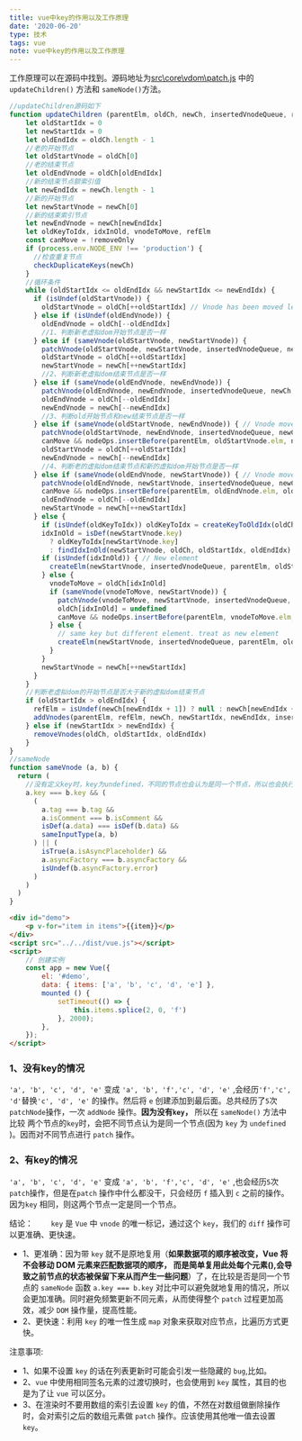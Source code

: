 ```yaml
---
title: vue中key的作用以及工作原理
date: '2020-06-20'
type: 技术
tags: vue
note: vue中key的作用以及工作原理
---
```



工作原理可以在源码中找到。源码地址为[src\core\vdom\patch.js](https://github.com/vuejs/vue/blob/dev/src/core/vdom/patch.js) 中的 `updateChildren()` 方法和 `sameNode()`方法。
```js
//updateChildren源码如下
function updateChildren (parentElm, oldCh, newCh, insertedVnodeQueue, removeOnly) {
    let oldStartIdx = 0
    let newStartIdx = 0
    let oldEndIdx = oldCh.length - 1
    //老的开始节点
    let oldStartVnode = oldCh[0]
    //老的结束节点
    let oldEndVnode = oldCh[oldEndIdx]
    //新的结束节点额索引值
    let newEndIdx = newCh.length - 1
    //新的开始节点
    let newStartVnode = newCh[0]
    //新的结束索引节点
    let newEndVnode = newCh[newEndIdx]
    let oldKeyToIdx, idxInOld, vnodeToMove, refElm
    const canMove = !removeOnly
    if (process.env.NODE_ENV !== 'production') {
      //检查重复节点
      checkDuplicateKeys(newCh)
    }
    //循环条件
    while (oldStartIdx <= oldEndIdx && newStartIdx <= newEndIdx) {
      if (isUndef(oldStartVnode)) {
        oldStartVnode = oldCh[++oldStartIdx] // Vnode has been moved left
      } else if (isUndef(oldEndVnode)) {
        oldEndVnode = oldCh[--oldEndIdx]
        //1、判断新老虚拟dom开始节点是否一样
      } else if (sameVnode(oldStartVnode, newStartVnode)) {
        patchVnode(oldStartVnode, newStartVnode, insertedVnodeQueue, newCh, newStartIdx)
        oldStartVnode = oldCh[++oldStartIdx]
        newStartVnode = newCh[++newStartIdx]
        //2、判断新老虚拟dom结束节点是否一样
      } else if (sameVnode(oldEndVnode, newEndVnode)) {
        patchVnode(oldEndVnode, newEndVnode, insertedVnodeQueue, newCh, newEndIdx)
        oldEndVnode = oldCh[--oldEndIdx]
        newEndVnode = newCh[--newEndIdx]
        //3、判断old开始节点和new结束节点是否一样
      } else if (sameVnode(oldStartVnode, newEndVnode)) { // Vnode moved right
        patchVnode(oldStartVnode, newEndVnode, insertedVnodeQueue, newCh, newEndIdx)
        canMove && nodeOps.insertBefore(parentElm, oldStartVnode.elm, nodeOps.nextSibling(oldEndVnode.elm))
        oldStartVnode = oldCh[++oldStartIdx]
        newEndVnode = newCh[--newEndIdx]
        //4、判断老的虚拟dom结束节点和新的虚拟dom开始节点是否一样
      } else if (sameVnode(oldEndVnode, newStartVnode)) { // Vnode moved left
        patchVnode(oldEndVnode, newStartVnode, insertedVnodeQueue, newCh, newStartIdx)
        canMove && nodeOps.insertBefore(parentElm, oldEndVnode.elm, oldStartVnode.elm)
        oldEndVnode = oldCh[--oldEndIdx]
        newStartVnode = newCh[++newStartIdx]
      } else {
        if (isUndef(oldKeyToIdx)) oldKeyToIdx = createKeyToOldIdx(oldCh, oldStartIdx, oldEndIdx)
        idxInOld = isDef(newStartVnode.key)
          ? oldKeyToIdx[newStartVnode.key]
          : findIdxInOld(newStartVnode, oldCh, oldStartIdx, oldEndIdx)
        if (isUndef(idxInOld)) { // New element
          createElm(newStartVnode, insertedVnodeQueue, parentElm, oldStartVnode.elm, false, newCh, newStartIdx)
        } else {
          vnodeToMove = oldCh[idxInOld]
          if (sameVnode(vnodeToMove, newStartVnode)) {
            patchVnode(vnodeToMove, newStartVnode, insertedVnodeQueue, newCh, newStartIdx)
            oldCh[idxInOld] = undefined
            canMove && nodeOps.insertBefore(parentElm, vnodeToMove.elm, oldStartVnode.elm)
          } else {
            // same key but different element. treat as new element
            createElm(newStartVnode, insertedVnodeQueue, parentElm, oldStartVnode.elm, false, newCh, newStartIdx)
          }
        }
        newStartVnode = newCh[++newStartIdx]
      }
    }
    //判断老虚拟dom的开始节点是否大于新的虚拟dom结束节点
    if (oldStartIdx > oldEndIdx) {
      refElm = isUndef(newCh[newEndIdx + 1]) ? null : newCh[newEndIdx + 1].elm
      addVnodes(parentElm, refElm, newCh, newStartIdx, newEndIdx, insertedVnodeQueue)
    } else if (newStartIdx > newEndIdx) {
      removeVnodes(oldCh, oldStartIdx, oldEndIdx)
    }
}
//sameNode
function sameVnode (a, b) {
  return (
    //没有定义key时，key为undefined，不同的节点也会认为是同一个节点，所以也会执行patch操作。
    a.key === b.key && (
      (
        a.tag === b.tag &&
        a.isComment === b.isComment &&
        isDef(a.data) === isDef(b.data) &&
        sameInputType(a, b)
      ) || (
        isTrue(a.isAsyncPlaceholder) &&
        a.asyncFactory === b.asyncFactory &&
        isUndef(b.asyncFactory.error)
      )
    )
  )
}
```
```html
<div id="demo"> 
    <p v-for="item in items">{{item}}</p>     
</div> 
<script src="../../dist/vue.js"></script> 
<script> 
    // 创建实例 
    const app = new Vue({ 
        el: '#demo', 
        data: { items: ['a', 'b', 'c', 'd', 'e'] }, 
        mounted () { 
            setTimeout(() => { 
                this.items.splice(2, 0, 'f') 
            }, 2000); 
        }, 
    }); 
</script> 
``` 
### 1、没有key的情况
`'a', 'b', 'c', 'd', 'e'` 变成 `'a', 'b', 'f','c', 'd', 'e'` ,会经历`'f','c', 'd'`替换`'c', 'd', 'e'` 的操作。然后将 `e` 创建添加到最后面。总共经历了`5`次 `patchNode`操作，一次 `addNode` 操作。**因为没有`key`，** 所以在 `sameNode()` 方法中比较 两个节点的`key`时，会把不同节点认为是同一个节点(因为 `key` 为 `undefined` )。因而对不同节点进行 `patch` 操作。
### 2、有key的情况
`'a', 'b', 'c', 'd', 'e'` 变成 `'a', 'b', 'f','c', 'd', 'e'` ,也会经历`5`次 `patch`操作，但是在`patch` 操作中什么都没干，只会经历 `f` 插入到 `c` 之前的操作。因为`key` 相同，则这两个节点一定是同一个节点。


结论：
&#8195;&#8195;`key` 是 `Vue` 中 `vnode` 的唯一标记，通过这个 `key`，我们的 `diff` 操作可以更准确、更快速。
+ 1、更准确：因为带 `key` 就不是原地复用（**如果数据项的顺序被改变，Vue 将不会移动 DOM 元素来匹配数据项的顺序， 而是简单复用此处每个元素(),会导致之前节点的状态被保留下来从而产生一些问题**）了，在比较是否是同一个节点的 `sameNode` 函数 `a.key === b.key` 对比中可以避免就地复用的情况，所以会更加准确。同时避免频繁更新不同元素，从而使得整个 `patch` 过程更加高效，减少 `DOM` 操作量，提高性能。
+ 2、更快速：利用 `key` 的唯一性生成 `map` 对象来获取对应节点，比遍历方式更快。

注意事项:
+ 1、如果不设置 `key` 的话在列表更新时可能会引发一些隐藏的 `bug`,比如。
+ 2、`vue` 中使用相同签名元素的过渡切换时，也会使用到 `key` 属性，其目的也是为了让 `vue` 可以区分。
+ 3、在渲染时不要用数组的索引去设置 `key` 的值，不然在对数组做删除操作时，会对索引之后的数组元素做 `patch` 操作。应该使用其他唯一值去设置 `key`。  